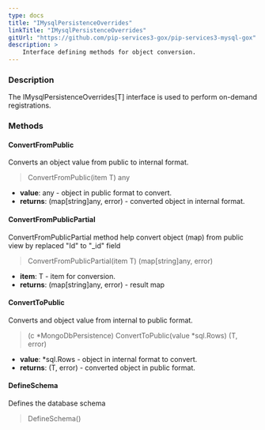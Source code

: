 ```yaml
---
type: docs
title: "IMysqlPersistenceOverrides"
linkTitle: "IMysqlPersistenceOverrides"
gitUrl: "https://github.com/pip-services3-gox/pip-services3-mysql-gox"
description: >
    Interface defining methods for object conversion.
---
```


### Description

The IMysqlPersistenceOverrides[T] interface is used to perform on-demand registrations.

### Methods

#### ConvertFromPublic
Converts an object value from public to internal format.

> ConvertFromPublic(item T) any

- **value**: any - object in public format to convert.
- **returns**: (map[string]any, error) - converted object in internal format.

#### ConvertFromPublicPartial
ConvertFromPublicPartial method help convert object (map) from public view by replaced "Id" to "_id" field
> ConvertFromPublicPartial(item T) (map[string]any, error)

- **item**: T - item for conversion.
- **returns**: (map[string]any, error) - result map

#### ConvertToPublic
Converts and object value from internal to public format.

> (c *MongoDbPersistence) ConvertToPublic(value *sql.Rows) (T, error)

- **value**: *sql.Rows - object in internal format to convert.
- **returns**: (T, error) - converted object in public format.

#### DefineSchema
Defines the database schema

> DefineSchema()



